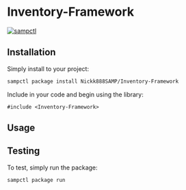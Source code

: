 # Inventory-Framework

[![sampctl](https://img.shields.io/badge/sampctl-Inventory--Framework-2f2f2f.svg?style=for-the-badge)](https://github.com/Nickk888SAMP/Inventory-Framework)

<!--
Short description of your library, why it's useful, some examples, pictures or
videos. Link to your forum release thread too.

Remember: You can use "forumfmt" to convert this readme to forum BBCode!

What the sections below should be used for:

`## Installation`: Leave this section un-edited unless you have some specific
additional installation procedure.

`## Testing`: Whether your library is tested with a simple `main()` and `print`,
unit-tested, or demonstrated via prompting the player to connect, you should
include some basic information for users to try out your code in some way.

And finally, maintaining your version number`:

* Follow [Semantic Versioning](https://semver.org/)
* When you release a new version, update `VERSION` and `git tag` it
* Versioning is important for sampctl to use the version control features

Happy Pawning!
-->

## Installation

Simply install to your project:

```bash
sampctl package install Nickk888SAMP/Inventory-Framework
```

Include in your code and begin using the library:

```pawn
#include <Inventory-Framework>
```

## Usage

<!--
Write your code documentation or examples here. If your library is documented in
the source code, direct users there. If not, list your API and describe it well
in this section. If your library is passive and has no API, simply omit this
section.
-->

## Testing

<!--
Depending on whether your package is tested via in-game "demo tests" or
y_testing unit-tests, you should indicate to readers what to expect below here.
-->

To test, simply run the package:

```bash
sampctl package run
```
